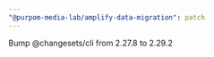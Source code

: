 ```yaml
---
"@purpom-media-lab/amplify-data-migration": patch
---
```


Bump @changesets/cli from 2.27.8 to 2.29.2
